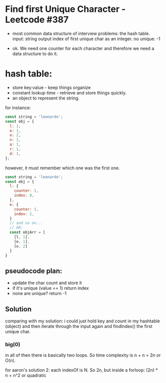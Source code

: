 # Find first Unique Character - Leetcode #387

- most common data structure of interview problems: the hash table.
  input: string
  output index of first unique char as an integer.
  no unique: -1

- ok. We need one counter for each character and therefore we need a data structure to do it.

# hash table:

- store key:value - keep things organize
- constant lookup time - retrieve and store things quickly.
- an object to represent the string.

for instance:

```javascript
const string = 'leonardo';
const obj = {
  l: 1,
  e: 1,
  o: 2,
  n: 1,
  a: 1,
  r: 1,
  d: 1,
};
```

however, it must remember which one was the first one.

```javascript
const string = 'leonardo';
const obj = {
  l: {
    counter: 1,
    index: 0,
  },
  e: {
    counter: 1,
    index: 1,
  }
  // and so on...
  // OR:
  const objArr = [
    [l, 1],
    [e, 1],
    [o, 2]
  ]
}
```

## pseudocode plan:

- update the char count and store it
- if it's unique (value == 1) return index
- none are unique? return -1

## Solution

comparing with my solution:
i could just hold key and count in my hashtable (object) and then iterate through the input again and findIndex() the first unique char.

### big(0)

in all of then there is basically two loops. So time complexity is n + n = 2n or O(n).

for aaron's solution 2:
each indexOf is N. So 2n, but inside a forloop: (2n) \* n = n^2 or quadratic
